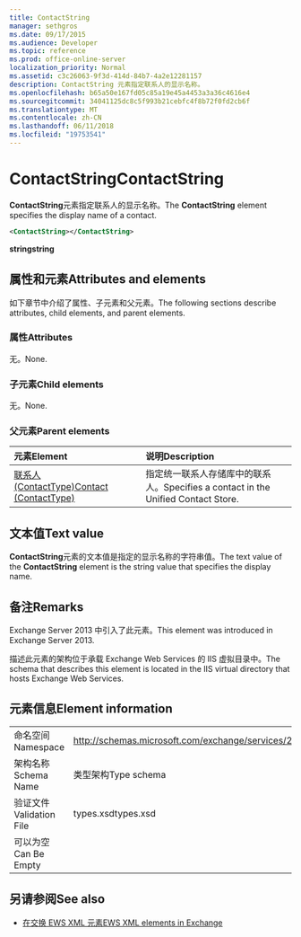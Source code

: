 ```yaml
---
title: ContactString
manager: sethgros
ms.date: 09/17/2015
ms.audience: Developer
ms.topic: reference
ms.prod: office-online-server
localization_priority: Normal
ms.assetid: c3c26063-9f3d-414d-84b7-4a2e12281157
description: ContactString 元素指定联系人的显示名称。
ms.openlocfilehash: b65a50e167fd05c85a19e45a4453a3a36c4616e4
ms.sourcegitcommit: 34041125dc8c5f993b21cebfc4f8b72f0fd2cb6f
ms.translationtype: MT
ms.contentlocale: zh-CN
ms.lasthandoff: 06/11/2018
ms.locfileid: "19753541"
---
```

# <a name="contactstring"></a><span data-ttu-id="d69d3-103">ContactString</span><span class="sxs-lookup"><span data-stu-id="d69d3-103">ContactString</span></span>

<span data-ttu-id="d69d3-104">**ContactString**元素指定联系人的显示名称。</span><span class="sxs-lookup"><span data-stu-id="d69d3-104">The **ContactString** element specifies the display name of a contact.</span></span> 
  
```XML
<ContactString></ContactString>
```

 <span data-ttu-id="d69d3-105">**string**</span><span class="sxs-lookup"><span data-stu-id="d69d3-105">**string**</span></span>
## <a name="attributes-and-elements"></a><span data-ttu-id="d69d3-106">属性和元素</span><span class="sxs-lookup"><span data-stu-id="d69d3-106">Attributes and elements</span></span>

<span data-ttu-id="d69d3-107">如下章节中介绍了属性、子元素和父元素。</span><span class="sxs-lookup"><span data-stu-id="d69d3-107">The following sections describe attributes, child elements, and parent elements.</span></span>
  
### <a name="attributes"></a><span data-ttu-id="d69d3-108">属性</span><span class="sxs-lookup"><span data-stu-id="d69d3-108">Attributes</span></span>

<span data-ttu-id="d69d3-109">无。</span><span class="sxs-lookup"><span data-stu-id="d69d3-109">None.</span></span>
  
### <a name="child-elements"></a><span data-ttu-id="d69d3-110">子元素</span><span class="sxs-lookup"><span data-stu-id="d69d3-110">Child elements</span></span>

<span data-ttu-id="d69d3-111">无。</span><span class="sxs-lookup"><span data-stu-id="d69d3-111">None.</span></span>
  
### <a name="parent-elements"></a><span data-ttu-id="d69d3-112">父元素</span><span class="sxs-lookup"><span data-stu-id="d69d3-112">Parent elements</span></span>

|<span data-ttu-id="d69d3-113">**元素**</span><span class="sxs-lookup"><span data-stu-id="d69d3-113">**Element**</span></span>|<span data-ttu-id="d69d3-114">**说明**</span><span class="sxs-lookup"><span data-stu-id="d69d3-114">**Description**</span></span>|
|:-----|:-----|
|[<span data-ttu-id="d69d3-115">联系人 (ContactType)</span><span class="sxs-lookup"><span data-stu-id="d69d3-115">Contact (ContactType)</span></span>](contact-contacttype.md) <br/> |<span data-ttu-id="d69d3-116">指定统一联系人存储库中的联系人。</span><span class="sxs-lookup"><span data-stu-id="d69d3-116">Specifies a contact in the Unified Contact Store.</span></span>  <br/> |
   
## <a name="text-value"></a><span data-ttu-id="d69d3-117">文本值</span><span class="sxs-lookup"><span data-stu-id="d69d3-117">Text value</span></span>

<span data-ttu-id="d69d3-118">**ContactString**元素的文本值是指定的显示名称的字符串值。</span><span class="sxs-lookup"><span data-stu-id="d69d3-118">The text value of the **ContactString** element is the string value that specifies the display name.</span></span> 
  
## <a name="remarks"></a><span data-ttu-id="d69d3-119">备注</span><span class="sxs-lookup"><span data-stu-id="d69d3-119">Remarks</span></span>

<span data-ttu-id="d69d3-120">Exchange Server 2013 中引入了此元素。</span><span class="sxs-lookup"><span data-stu-id="d69d3-120">This element was introduced in Exchange Server 2013.</span></span>
  
<span data-ttu-id="d69d3-121">描述此元素的架构位于承载 Exchange Web Services 的 IIS 虚拟目录中。</span><span class="sxs-lookup"><span data-stu-id="d69d3-121">The schema that describes this element is located in the IIS virtual directory that hosts Exchange Web Services.</span></span>
  
## <a name="element-information"></a><span data-ttu-id="d69d3-122">元素信息</span><span class="sxs-lookup"><span data-stu-id="d69d3-122">Element information</span></span>

|||
|:-----|:-----|
|<span data-ttu-id="d69d3-123">命名空间</span><span class="sxs-lookup"><span data-stu-id="d69d3-123">Namespace</span></span>  <br/> |http://schemas.microsoft.com/exchange/services/2006/types  <br/> |
|<span data-ttu-id="d69d3-124">架构名称</span><span class="sxs-lookup"><span data-stu-id="d69d3-124">Schema Name</span></span>  <br/> |<span data-ttu-id="d69d3-125">类型架构</span><span class="sxs-lookup"><span data-stu-id="d69d3-125">Type schema</span></span>  <br/> |
|<span data-ttu-id="d69d3-126">验证文件</span><span class="sxs-lookup"><span data-stu-id="d69d3-126">Validation File</span></span>  <br/> |<span data-ttu-id="d69d3-127">types.xsd</span><span class="sxs-lookup"><span data-stu-id="d69d3-127">types.xsd</span></span>  <br/> |
|<span data-ttu-id="d69d3-128">可以为空</span><span class="sxs-lookup"><span data-stu-id="d69d3-128">Can Be Empty</span></span>  <br/> ||
   
## <a name="see-also"></a><span data-ttu-id="d69d3-129">另请参阅</span><span class="sxs-lookup"><span data-stu-id="d69d3-129">See also</span></span>



- [<span data-ttu-id="d69d3-130">在交换 EWS XML 元素</span><span class="sxs-lookup"><span data-stu-id="d69d3-130">EWS XML elements in Exchange</span></span>](ews-xml-elements-in-exchange.md)


